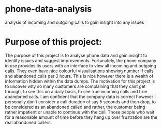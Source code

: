 # phone-data-analysis
analysis of incoming and outgoing calls to gain insight into any issues 

# Purpose of this project:
The purpose of this project is to analyse phone data and gain insight to identify issues and suggest improvements. Fortunately, the phone company in use provides its users with an interface to view all incoming and outgoing calls. They even have nice colourful visualisations showing number if calls and abandoned calls per 3 hours. This is nice however there is a wealth of information hidden within the data dumps. The motivation for this project is to uncover why so many customers are complaining that they cant get through, to see this on a daily basis, to see true incoming calls and true abandoned calls. I am confident that the company data is correct however I personally don’t consider a call duration of say 5 seconds and then drop, to be considered as an abandoned called and rather, the customer being rather impatient or unable to continue with the call. Those people who wait for a reasonable amount of time before they hang up over frustration are the real abandoned callers.    
